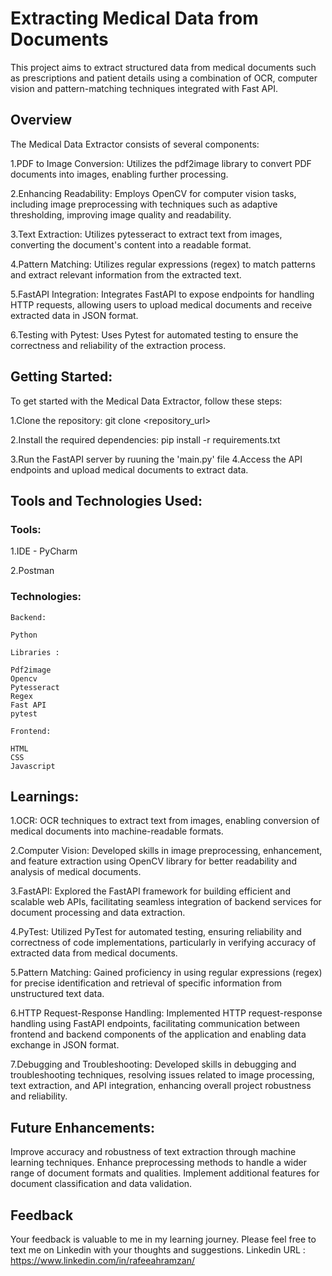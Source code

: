 # Extracting Medical Data from Documents
This project aims to extract structured data from medical documents such as prescriptions and patient details using a combination of OCR, computer vision and pattern-matching techniques integrated with Fast API.

## Overview

The Medical Data Extractor consists of several components:

1.PDF to Image Conversion: Utilizes the pdf2image library to convert PDF documents into images, enabling further processing.

2.Enhancing Readability: Employs OpenCV for computer vision tasks, including image preprocessing with techniques such as adaptive thresholding, improving image quality and readability.

3.Text Extraction: Utilizes pytesseract to extract text from images, converting the document's content into a readable format.

4.Pattern Matching: Utilizes regular expressions (regex) to match patterns and extract relevant information from the extracted text.

5.FastAPI Integration: Integrates FastAPI to expose endpoints for handling HTTP requests, allowing users to upload medical documents and receive extracted data in JSON format.

6.Testing with Pytest: Uses Pytest for automated testing to ensure the correctness and reliability of the extraction process.

## Getting Started:

To get started with the Medical Data Extractor, follow these steps:

1.Clone the repository: git clone <repository_url>

2.Install the required dependencies: pip install -r requirements.txt

3.Run the FastAPI server by ruuning the 'main.py' file
4.Access the API endpoints and upload medical documents to extract data.

## Tools and Technologies Used:

### Tools:

1.IDE - PyCharm

2.Postman

### Technologies:

    Backend:

    Python

    Libraries :

    Pdf2image
    Opencv
    Pytesseract
    Regex
    Fast API
    pytest

    Frontend:

    HTML
    CSS
    Javascript


## Learnings:

1.OCR: OCR techniques to extract text from images, enabling conversion of medical documents into machine-readable formats.

2.Computer Vision: Developed skills in image preprocessing, enhancement, and feature extraction using OpenCV library for better readability and analysis of medical documents.

3.FastAPI: Explored the FastAPI framework for building efficient and scalable web APIs, facilitating seamless integration of backend services for document processing and data extraction.

4.PyTest: Utilized PyTest for automated testing, ensuring reliability and correctness of code implementations, particularly in verifying accuracy of extracted data from medical documents.

5.Pattern Matching: Gained proficiency in using regular expressions (regex) for precise identification and retrieval of specific information from unstructured text data.

6.HTTP Request-Response Handling: Implemented HTTP request-response handling using FastAPI endpoints, facilitating communication between frontend and backend components of the application and enabling data exchange in JSON format.

7.Debugging and Troubleshooting: Developed skills in debugging and troubleshooting techniques, resolving issues related to image processing, text extraction, and API integration, enhancing overall project robustness and reliability.


## Future Enhancements:

Improve accuracy and robustness of text extraction through machine learning techniques.
Enhance preprocessing methods to handle a wider range of document formats and qualities.
Implement additional features for document classification and data validation.

## Feedback

Your feedback is valuable to me in my learning journey. Please feel free to text me on Linkedin with your thoughts and suggestions.
Linkedin URL : https://www.linkedin.com/in/rafeeahramzan/






